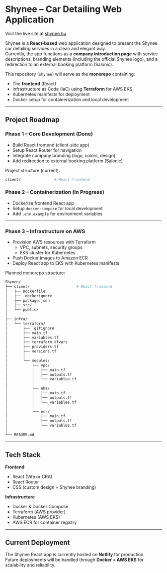 # Shynee – Car Detailing Web Application

Visit the live site at [shynee.hu](https://shynee.hu)

Shynee is a **React-based** web application designed to present the Shynee car detailing services in a clean and elegant way.  
Currently, the app functions as a **company introduction page** with service descriptions, branding elements (including the official Shynee logo), and a redirection to an external booking platform (Salonic).  

This repository (`shynee`) will serve as the **monorepo** containing:

- The **frontend** (React)  
- Infrastructure as Code (IaC) using **Terraform** for AWS EKS  
- Kubernetes manifests for deployment  
- Docker setup for containerization and local development  

---

## Project Roadmap

### Phase 1 – Core Development (Done)

- Build React frontend (client-side app)  
- Setup React Router for navigation  
- Integrate company branding (logo, colors, design)  
- Add redirection to external booking platform (Salonic)  

Project structure (current):  
```bash
client/               # React frontend
```

### Phase 2 – Containerization (In Progress)

- Dockerize frontend React app  
- Setup `docker-compose` for local development  
- Add `.env.example` for environment variables  

---

### Phase 3 – Infrastructure on AWS

- Provision AWS resources with Terraform  
  - VPC, subnets, security groups  
  - EKS cluster for Kubernetes  
- Push Docker images to Amazon ECR  
- Deploy React app to EKS with Kubernetes manifests  

Planned monorepo structure:  
```bash
Shynee/
├── client/                     # React frontend
│   ├── Dockerfile
│   ├── .dockerignore
│   ├── package.json
│   ├── src/
│   └── public/
│
├── infra/
│   └── terraform/
│       ├── .gitignore          
│       ├── main.tf         
│       ├── variables.tf
│       ├── terraform.tfvars
│       ├── providers.tf
│       ├── versions.tf
│       │
│       └── modules/
│           ├── vpc/
│           │   ├── main.tf
│           │   ├── outputs.tf
│           │   └── variables.tf
│           │
│           ├── eks/
│           │   ├── main.tf
│           │   ├── outputs.tf
│           │   └── variables.tf
│           │
│           └── ecr/
│               ├── main.tf
│               ├── outputs.tf
│               └── variables.tf
│
└── README.md


```

---

## Tech Stack

**Frontend**  
- React (Vite or CRA)  
- React Router  
- CSS (custom design + Shynee branding)  

**Infrastructure**  
- Docker & Docker Compose  
- Terraform (AWS provider)  
- Kubernetes (AWS EKS)  
- AWS ECR for container registry  

---

## Current Deployment

The Shynee React app is currently hosted on **Netlify** for production.  
Future deployments will be handled through **Docker + AWS EKS** for scalability and reliability.
